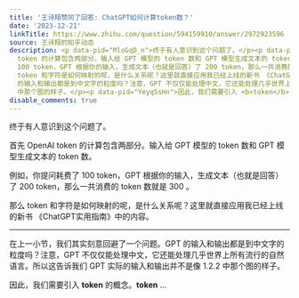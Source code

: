 ```yaml
---
title: '王诗翔赞同了回答: ChatGPT如何计算token数？'
date: '2023-12-21'
linkTitle: https://www.zhihu.com/question/594159910/answer/2972923596
source: 王诗翔的知乎动态
description: <p data-pid="MloGqD_n">终于有人意识到这个问题了。</p><p data-pid="oxYhJiix">首先 OpenAI
  token 的计算包含两部分。输入给 GPT 模型的 token 数和 GPT 模型生成文本的 token 数。</p><p data-pid="9XGNLNmX">例如，你提问耗费了
  100 token，GPT 根据你的输入，生成文本（也就是回答）了 200 token，那么一共消费的 token 数就是 300 。</p><p data-pid="75mbrN7p">那么
  token 和字符是如何映射的呢，是什么关系呢？这里就直接应用我已经上线的新书 《ChatGPT实用指南》中的内容。</p><hr><p data-pid="7gswOVs-">在上一小节，我们其实刻意回避了一个问题。GPT
  的输入和输出都是到中文字的粒度吗？注意，GPT 不仅仅能处理中文，它还能处理几乎世界上所有流行的自然语言。所以这告诉我们 GPT 实际的输入和输出并不是像 1.2.2
  中那个图的样子。</p><p data-pid="Yeyq5sHn">因此，我们需要引入 <b>token</b> 的概念。<b>token</b>  ...
disable_comments: true
---
```

<p data-pid="MloGqD_n">终于有人意识到这个问题了。</p><p data-pid="oxYhJiix">首先 OpenAI token 的计算包含两部分。输入给 GPT 模型的 token 数和 GPT 模型生成文本的 token 数。</p><p data-pid="9XGNLNmX">例如，你提问耗费了 100 token，GPT 根据你的输入，生成文本（也就是回答）了 200 token，那么一共消费的 token 数就是 300 。</p><p data-pid="75mbrN7p">那么 token 和字符是如何映射的呢，是什么关系呢？这里就直接应用我已经上线的新书 《ChatGPT实用指南》中的内容。</p><hr><p data-pid="7gswOVs-">在上一小节，我们其实刻意回避了一个问题。GPT 的输入和输出都是到中文字的粒度吗？注意，GPT 不仅仅能处理中文，它还能处理几乎世界上所有流行的自然语言。所以这告诉我们 GPT 实际的输入和输出并不是像 1.2.2 中那个图的样子。</p><p data-pid="Yeyq5sHn">因此，我们需要引入 <b>token</b> 的概念。<b>token</b>  ...